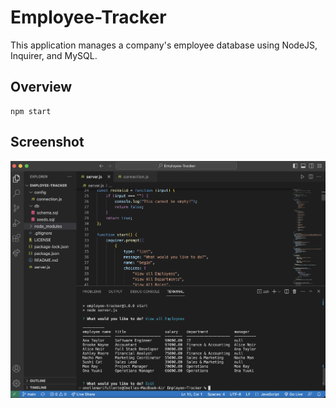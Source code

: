 # Employee-Tracker
This application manages a company's employee database using NodeJS, Inquirer, and MySQL.

## Overview
```
npm start
```
## Screenshot
<div text-align="center">
<img src="./assets/Employee-Tracker.png" alt="screenshot">

